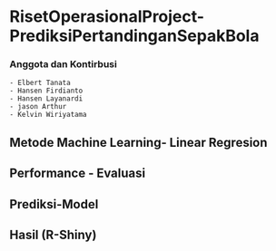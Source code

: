 # RisetOperasionalProject-PrediksiPertandinganSepakBola
### Anggota dan Kontirbusi
    - Elbert Tanata
    - Hansen Firdianto
    - Hansen Layanardi
    - jason Arthur
    - Kelvin Wiriyatama
## Metode Machine Learning- Linear Regresion
## Performance - Evaluasi
## Prediksi-Model
## Hasil (R-Shiny)
